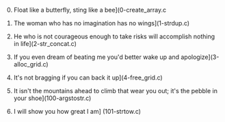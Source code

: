 0. Float like a butterfly, sting like a bee](0-create_array.c

1. The woman who has no imagination has no wings](1-strdup.c)

2. He who is not courageous enough to take risks will accomplish nothing in life](2-str_concat.c)

3. If you even dream of beating me you'd better wake up and apologize](3-alloc_grid.c)

4. It's not bragging if you can back it up](4-free_grid.c)

5. It isn't the mountains ahead to climb that wear you out; it's the pebble in your shoe](100-argstostr.c)

6. I will show you how great I am] (101-strtow.c)
